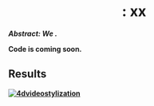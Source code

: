 <div align="center">

# <b>: xx

</div>


***Abstract**: We .*

Code is coming soon.

## Results
[![4dvideostylization](https://github.com/TiantianWang/4D_Video_Stylization/assets/24403576/ea143eab-1927-4f99-849d-7b2769454227)](https://youtu.be/2TXDGkotK2c)


